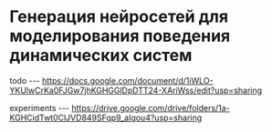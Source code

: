 # Генерация нейросетей для моделирования поведения динамических систем

todo --- https://docs.google.com/document/d/1iWLO-YKUlwCrKa0FJGw7jhKGHGGlDpDTT24-XAriWss/edit?usp=sharing

experiments --- https://drive.google.com/drive/folders/1a-KGHCidTwt0ClJVD849SFqp9_aIqou4?usp=sharing
